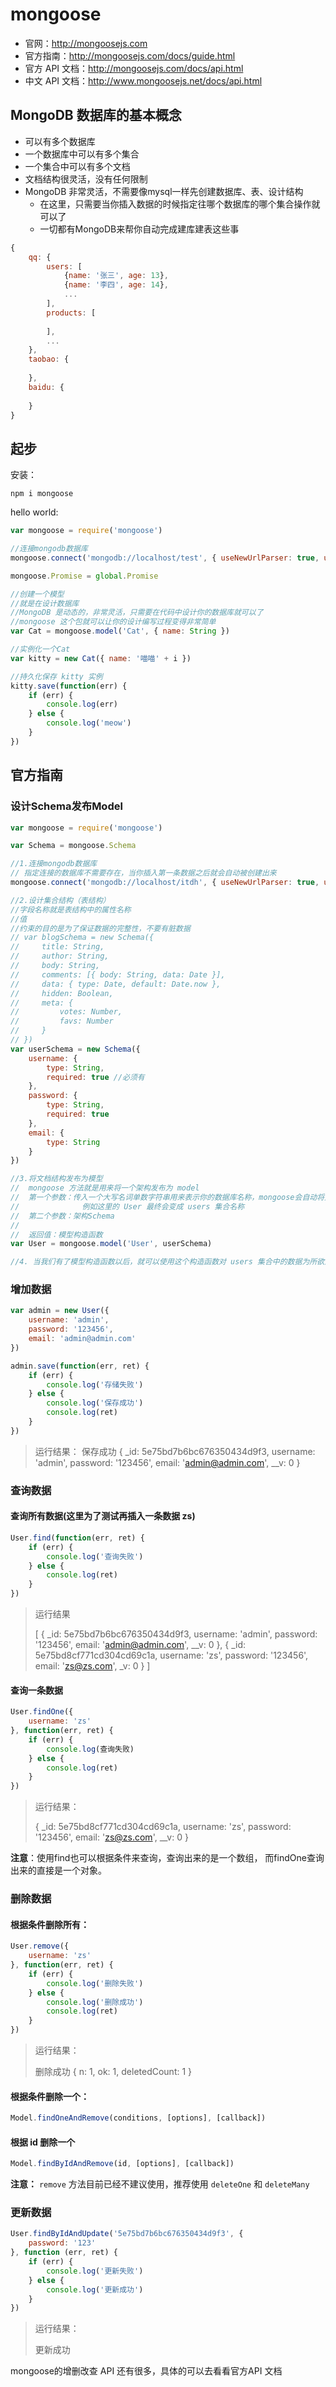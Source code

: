 # mongoose

- 官网：http://mongoosejs.com
- 官方指南：http://mongoosejs.com/docs/guide.html
- 官方 API 文档：http://mongoosejs.com/docs/api.html
- 中文 API 文档：http://www.mongoosejs.net/docs/api.html

## MongoDB 数据库的基本概念

- 可以有多个数据库
- 一个数据库中可以有多个集合
- 一个集合中可以有多个文档
- 文档结构很灵活，没有任何限制
- MongoDB 非常灵活，不需要像mysql一样先创建数据库、表、设计结构
  - 在这里，只需要当你插入数据的时候指定往哪个数据库的哪个集合操作就可以了
  - 一切都有MongoDB来帮你自动完成建库建表这些事

```javascript
{
    qq: {
        users: [
            {name: '张三', age: 13},
            {name: '李四', age: 14},
            ...
        ],
        products: [
            
        ],
        ...
    },
    taobao: {
        
    },
    baidu: {
        
    }
}
```



## 起步

安装：

```shell
npm i mongoose
```

hello world:

```javascript
var mongoose = require('mongoose')

//连接mongodb数据库
mongoose.connect('mongodb://localhost/test', { useNewUrlParser: true, useUnifiedTopology: true })

mongoose.Promise = global.Promise

//创建一个模型
//就是在设计数据库
//MongoDB 是动态的，非常灵活，只需要在代码中设计你的数据库就可以了
//mongoose 这个包就可以让你的设计编写过程变得非常简单
var Cat = mongoose.model('Cat', { name: String })

//实例化一个Cat
var kitty = new Cat({ name: '喵喵' + i })

//持久化保存 kitty 实例
kitty.save(function(err) {
    if (err) {
        console.log(err)
    } else {
        console.log('meow')
    }
})
```

## 官方指南

### 设计Schema发布Model

```javascript
var mongoose = require('mongoose')

var Schema = mongoose.Schema

//1.连接mongodb数据库
// 指定连接的数据库不需要存在，当你插入第一条数据之后就会自动被创建出来
mongoose.connect('mongodb://localhost/itdh', { useNewUrlParser: true, useUnifiedTopology: true })

//2.设计集合结构（表结构）
//字段名称就是表结构中的属性名称
//值
//约束的目的是为了保证数据的完整性，不要有脏数据
// var blogSchema = new Schema({
//     title: String,
//     author: String,
//     body: String,
//     comments: [{ body: String, data: Date }],
//     data: { type: Date, default: Date.now },
//     hidden: Boolean,
//     meta: {
//         votes: Number,
//         favs: Number
//     }
// })
var userSchema = new Schema({
    username: {
        type: String,
        required: true //必须有
    },
    password: {
        type: String,
        required: true
    },
    email: {
        type: String
    }
})

//3.将文档结构发布为模型
//  mongoose 方法就是用来将一个架构发布为 model
//  第一个参数：传入一个大写名词单数字符串用来表示你的数据库名称，mongoose会自动将大写名词的字符串生成 小写复数 的集合名称
//              例如这里的 User 最终会变成 users 集合名称
//  第二个参数：架构Schema
//
//  返回值：模型构造函数
var User = mongoose.model('User', userSchema)

//4. 当我们有了模型构造函数以后，就可以使用这个构造函数对 users 集合中的数据为所欲为了（增删改查）
```

### 增加数据

```javascript
var admin = new User({
    username: 'admin',
    password: '123456',
    email: 'admin@admin.com'
})

admin.save(function(err, ret) {
    if (err) {
        console.log('存储失败')
    } else {
        console.log('保存成功')
        console.log(ret)
    }
})
```

> 运行结果：
> 保存成功
> { _id: 5e75bd7b6bc676350434d9f3,
>   username: 'admin',
>   password: '123456',
>   email: 'admin@admin.com',
>   __v: 0 }

### 查询数据

#### 查询所有数据(这里为了测试再插入一条数据 zs)

```javascript
User.find(function(err, ret) {
    if (err) {
        console.log('查询失败')
    } else {
        console.log(ret)
    }
})
```

> 运行结果
>
> [ { _id: 5e75bd7b6bc676350434d9f3,
>     username: 'admin',
>     password: '123456',
>     email: 'admin@admin.com',
>     __v: 0 },
>   { _id: 5e75bd8cf771cd304cd69c1a,
>     username: 'zs',
>     password: '123456',
>     email: 'zs@zs.com',
>     _v: 0 } ]

#### 查询一条数据

```javascript
User.findOne({
    username: 'zs'
}, function(err, ret) {
    if (err) {
        console.log(查询失败)
    } else {
        console.log(ret)
    }
})
```

> 运行结果：
>
> { _id: 5e75bd8cf771cd304cd69c1a,
>   username: 'zs',
>   password: '123456',
>   email: 'zs@zs.com',
>   __v: 0 }

**注意**：使用find也可以根据条件来查询，查询出来的是一个数组， 而findOne查询出来的直接是一个对象。

### 删除数据

#### 根据条件删除所有：

```javascript
User.remove({
    username: 'zs'
}, function(err, ret) {
    if (err) {
        console.log('删除失败')
    } else {
        console.log('删除成功')
        console.log(ret)
    }
})
```

> 运行结果：
>
> 删除成功
> { n: 1, ok: 1, deletedCount: 1 }

#### 根据条件删除一个：

```javascript
Model.findOneAndRemove(conditions, [options], [callback])
```

#### 根据 id 删除一个

```javascript
Model.findByIdAndRemove(id, [options], [callback])
```

**注意：** `remove` 方法目前已经不建议使用，推荐使用 `deleteOne` 和 `deleteMany` 

### 更新数据

```javascript
User.findByIdAndUpdate('5e75bd7b6bc676350434d9f3', {
    password: '123'
}, function (err, ret) {
    if (err) {
        console.log('更新失败')
    } else {
        console.log('更新成功')
    }
})
```

> 运行结果：
>
> 更新成功



mongoose的增删改查 API 还有很多，具体的可以去看看官方API 文档

